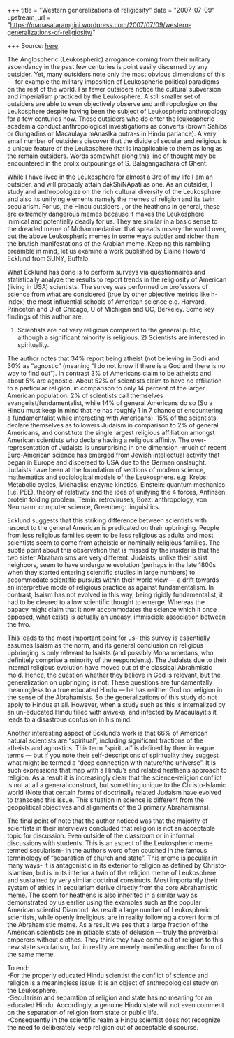 +++
title = "Western generalizations of religiosity"
date = "2007-07-09"
upstream_url = "https://manasataramgini.wordpress.com/2007/07/09/western-generalizations-of-religiosity/"

+++
Source: [here](https://manasataramgini.wordpress.com/2007/07/09/western-generalizations-of-religiosity/).

The Anglospheric (Leukospheric) arrogance coming from their military ascendancy in the past few centuries is point easily discerned by any outsider. Yet, many outsiders note only the most obvious dimensions of this — for example the military imposition of Leukospheric political paradigms on the rest of the world. Far fewer outsiders notice the cultural subversion and imperialism practiced by the Leukosphere. A still smaller set of outsiders are able to even objectively observe and anthropologize on the Leukosphere despite having been the subject of Leukospheric anthropology for a few centuries now. Those outsiders who do enter the leukospheric academia conduct anthropological investigations as converts (brown Sahibs or Gungadins or Macaulaya mAnasIka putra-s in Hindu parlance). A very small number of outsiders discover that the divide of secular and religious is a unique feature of the Leukosphere that is inapplicable to them as long as the remain outsiders. Words somewhat along this line of thought may be encountered in the prolix outpourings of S. Balagangadhara of Ghent.

While I have lived in the Leukosphere for almost a 3rd of my life I am an outsider, and will probably attain dakShiNApati as one. As an outsider, I study and anthropologize on the rich cultural diversity of the Leukosphere and also its unifying elements namely the memes of religion and its twin secularism. For us, the Hindu outsiders , or the heathens in general, these are extremely dangerous memes because it makes the Leukosphere inimical and potentially deadly for us. They are similar in a basic sense to the dreaded meme of Mohammedanism that spreads misery the world over, but the above Leukospheric memes in some ways subtler and richer than the brutish manifestations of the Arabian meme. Keeping this rambling preamble in mind, let us examine a work published by Elaine Howard Ecklund from SUNY, Buffalo.

What Ecklund has done is to perform surveys via questionnaires and statistically analyze the results to report trends in the religiosity of American (living in USA) scientists. The survey was performed on professors of science from what are considered (true by other objective metrics like h-index) the most influential schools of American science e.g. Harvard, Princeton and U of Chicago, U of Michigan and UC, Berkeley. Some key findings of this author are:  
1) Scientists are not very religious compared to the general public, although a significant minority is religious. 2) Scientists are interested in spirituality.

The author notes that 34% report being atheist (not believing in God) and 30% as “agnostic” (meaning “I do not know if there is a God and there is no way to find out”). In contrast 3% of Americans claim to be atheists and about 5% are agnostic. About 52% of scientists claim to have no affiliation to a particular religion, in comparison to only 14 percent of the larger American population. 2% of scientists call themselves evangelist/fundamentalist, while 14% of general Americans do so (So a Hindu must keep in mind that he has roughly 1 in 7 chance of encountering a fundamentalist while interacting with Americans). 15% of the scientists declare themselves as followers Judaism in comparison to 2% of general Americans, and constitute the single largest religious affiliation amongst American scientists who declare having a religious affinity. The over-representation of Judaists is unsurprising in one dimension -much of recent Euro-American science has emerged from Jewish intellectual activity that began in Europe and dispersed to USA due to the German onslaught. Judaists have been at the foundation of sections of modern science, mathematics and sociological models of the Leukosphere. e.g. Krebs: Metabolic cycles, Michaelis: enzyme kinetics, Einstein: quantum mechanics (i.e. PEE), theory of relativity and the idea of unifying the 4 forces, Anfinsen: protein folding problem, Temin: retroviruses, Boaz: anthropology, von Neumann: computer science, Greenberg: linguisitics.

Ecklund suggests that this striking difference between scientists with respect to the general American is predicated on their upbringing. People from less religious families seem to be less religious as adults and most scientists seem to come from atheistic or nominally religious families. The subtle point about this observation that is missed by the insider is that the two sister Abrahamisms are very different: Judaists, unlike their Isaist neighbors, seem to have undergone evolution (perhaps in the late 1800s when they started entering scientific studies in large numbers) to accommodate scientific pursuits within their world view — a drift towards an interpretive mode of religious practice as against fundamentalism. In contrast, Isaism has not evolved in this way, being rigidly fundamentalist, it had to be cleared to allow scientific thought to emerge. Whereas the papacy might claim that it now accommodates the science which it once opposed, what exists is actually an uneasy, immiscible association between the two.

This leads to the most important point for us– this survey is essentially assumes Isaism as the norm, and its general conclusion on religious upbringing is only relevant to Isaists (and possibly Mohammedans, who definitely comprise a minority of the respondents). The Judaists due to their internal religious evolution have moved out of the classical Abrahmistic mold. Hence, the question whether they believe in God is relevant, but the generalization on upbringing is not. These questions are fundamentally meaningless to a true educated Hindu — he has neither God nor religion in the sense of the Abrahamists. So the generalizations of this study do not apply to Hindus at all. However, when a study such as this is internalized by an un-educated Hindu filled with aviveka, and infected by Macaulayitis it leads to a disastrous confusion in his mind.

Another interesting aspect of Ecklund’s work is that 66% of American natural scientists are “spiritual”, including significant fractions of the atheists and agnostics. This term “spiritual” is defined by them in vague terms — but if you note their self-descriptions of spirituality they suggest what might be termed a “deep connection with nature/the universe”. It is such expressions that map with a Hindu’s and related heathen’s approach to religion. As a result it is increasingly clear that the science-religion conflict is not at all a general construct, but something unique to the Christo-Islamic world (Note that certain forms of doctrinally related Judaism have evolved to transcend this issue. This situation in science is different from the geopolitical objectives and alignments of the 3 primary Abrahamisms).

The final point of note that the author noticed was that the majority of scientists in their interviews concluded that religion is not an acceptable topic for discussion. Even outside of the classroom or in informal discussions with students. This is an aspect of the Leukospheric meme termed secularism– in the author’s word often couched in the famous terminology of “separation of church and state”. This meme is peculiar in many ways- it is antagonistic in its exterior to religion as defined by Christo-Islamism, but is in its interior a twin of the religion meme of Leukosphere and sustained by very similar doctrinal constructs. Most importantly their system of ethics in secularism derive directly from the core Abrahamistic meme. The scorn for heathens is also inherited in a similar way as demonstrated by us earlier using the examples such as the popular American scientist Diamond. As result a large number of Leukospheric scientists, while openly irreligious, are in reality following a covert form of the Abrahamistic meme. As a result we see that a large fraction of the American scientists are in pitiable state of delusion — truly the proverbial emperors without clothes. They think they have come out of religion to this new state secularism, but in reality are merely manifesting another form of the same meme.

To end:  
-For the properly educated Hindu scientist the conflict of science and religion is a meaningless issue. It is an object of anthropological study on the Leukosphere.  
-Secularism and separation of religion and state has no meaning for an educated Hindu. Accordingly, a genuine Hindu state will not even comment on the separation of religion from state or public life.  
-Consequently in the scientific realm a Hindu scientist does not recognize the need to deliberately keep religion out of acceptable discourse.


